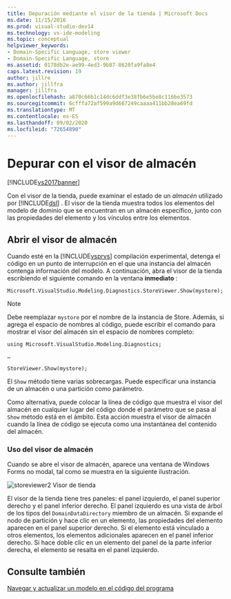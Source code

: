 ```yaml
---
title: Depuración mediante el visor de la tienda | Microsoft Docs
ms.date: 11/15/2016
ms.prod: visual-studio-dev14
ms.technology: vs-ide-modeling
ms.topic: conceptual
helpviewer_keywords:
- Domain-Specific Language, store viewer
- Domain-Specific Language, store
ms.assetid: 0178db2e-ae99-4ed3-9b87-8620fa9fa8e4
caps.latest.revision: 19
author: jillre
ms.author: jillfra
manager: jillfra
ms.openlocfilehash: a870c66b1c14dc6ddf3e38fb6e5be8c116be3573
ms.sourcegitcommit: 6cfffa72af599a9d667249caaaa411bb28ea69fd
ms.translationtype: MT
ms.contentlocale: es-ES
ms.lasthandoff: 09/02/2020
ms.locfileid: "72654890"
---
```

# <a name="debugging-by-using-the-store-viewer"></a>Depurar con el visor de almacén
[!INCLUDE[vs2017banner](../includes/vs2017banner.md)]

Con el visor de la tienda, puede examinar el estado de un *almacén* utilizado por [!INCLUDE[dsl](../includes/dsl-md.md)] . El visor de la tienda muestra todos los elementos del modelo de dominio que se encuentran en un almacén específico, junto con las propiedades del elemento y los vínculos entre los elementos.

## <a name="opening-store-viewer"></a>Abrir el visor de almacén
 Cuando esté en la [!INCLUDE[vsprvs](../includes/vsprvs-md.md)] compilación experimental, detenga el código en un punto de interrupción en el que una instancia del almacén contenga información del modelo. A continuación, abra el visor de la tienda escribiendo el siguiente comando en la ventana **inmediato** :

```
Microsoft.VisualStudio.Modeling.Diagnostics.StoreViewer.Show(mystore);
```

> [!NOTE]
> Debe reemplazar `mystore` por el nombre de la instancia de Store. Además, si agrega el espacio de nombres al código, puede escribir el comando para mostrar el visor del almacén sin el espacio de nombres completo:
>
> `using Microsoft.VisualStudio.Modeling.Diagnostics;`
>
> `…`
>
> `StoreViewer.Show(mystore);`

 El `Show` método tiene varias sobrecargas. Puede especificar una instancia de un almacén o una partición como parámetro.

 Como alternativa, puede colocar la línea de código que muestra el visor del almacén en cualquier lugar del código donde el parámetro que se pasa al `Show` método está en el ámbito. Esta acción muestra el visor de almacén cuando la línea de código se ejecuta como una instantánea del contenido del almacén.

### <a name="using-store-viewer"></a>Uso del visor de almacén
 Cuando se abre el visor de almacén, aparece una ventana de Windows Forms no modal, tal como se muestra en la siguiente ilustración.

 ![](../modeling/media/storeviewer2.png "storeviewer2") Visor de tienda

 El visor de la tienda tiene tres paneles: el panel izquierdo, el panel superior derecho y el panel inferior derecho. El panel izquierdo es una vista de árbol de los tipos del `DomainDataDirectory` miembro de un almacén. Si expande el nodo de partición y hace clic en un elemento, las propiedades del elemento aparecen en el panel superior derecho. Si el elemento está vinculado a otros elementos, los elementos adicionales aparecen en el panel inferior derecho. Si hace doble clic en un elemento del panel de la parte inferior derecha, el elemento se resalta en el panel izquierdo.

## <a name="see-also"></a>Consulte también
 [Navegar y actualizar un modelo en el código del programa](../modeling/navigating-and-updating-a-model-in-program-code.md)
